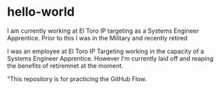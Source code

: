  # hello-world
 I am currently working at El Toro IP targeting as a Systems Engineer Apprentice. Prior to this I was in the Military and recently retired
 
 I was an employee at El Toro IP Targeting working in the capacity of a Systems Engineer Apprentice. However I'm currently laid off and reaping the benefits of retiremnet at the moment.
 
 "This repository is for practicing the GitHub Flow.
